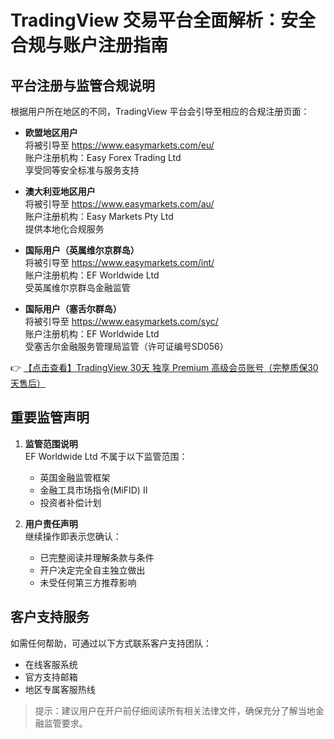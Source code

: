 # TradingView 交易平台全面解析：安全合规与账户注册指南

## 平台注册与监管合规说明

根据用户所在地区的不同，TradingView 平台会引导至相应的合规注册页面：

- **欧盟地区用户**  
  将被引导至 https://www.easymarkets.com/eu/  
  账户注册机构：Easy Forex Trading Ltd  
  享受同等安全标准与服务支持

- **澳大利亚地区用户**  
  将被引导至 https://www.easymarkets.com/au/  
  账户注册机构：Easy Markets Pty Ltd  
  提供本地化合规服务

- **国际用户（英属维尔京群岛）**  
  将被引导至 https://www.easymarkets.com/int/  
  账户注册机构：EF Worldwide Ltd  
  受英属维尔京群岛金融监管

- **国际用户（塞舌尔群岛）**  
  将被引导至 https://www.easymarkets.com/syc/  
  账户注册机构：EF Worldwide Ltd  
  受塞舌尔金融服务管理局监管（许可证编号SD056）

👉 [【点击查看】TradingView 30天 独享 Premium 高级会员账号（完整质保30天售后）](https://bit.ly/TradingView-Pro)

## 重要监管声明

1. **监管范围说明**  
   EF Worldwide Ltd 不属于以下监管范围：
   - 英国金融监管框架
   - 金融工具市场指令(MiFID) II
   - 投资者补偿计划

2. **用户责任声明**  
   继续操作即表示您确认：
   - 已完整阅读并理解条款与条件
   - 开户决定完全自主独立做出
   - 未受任何第三方推荐影响

## 客户支持服务

如需任何帮助，可通过以下方式联系客户支持团队：
- 在线客服系统
- 官方支持邮箱
- 地区专属客服热线

> 提示：建议用户在开户前仔细阅读所有相关法律文件，确保充分了解当地金融监管要求。